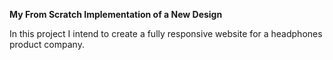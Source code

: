 <strong>My From Scratch Implementation of a New Design</strong>

In this project  I intend to create a fully responsive website for a headphones 
product company.